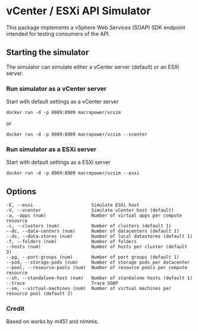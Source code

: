 # vCenter / ESXi API Simulator

This package implements a vSphere Web Services (SOAP) SDK endpoint intended for testing consumers of the API.

## Starting the simulator

The simulator can simulate either a vCenter server (default) or an ESXi server.


### Run simulator as a vCenter server

Start with default settings as a vCenter server 

	docker run -d -p 8989:8989 macropower/vcsim

or

	docker run -d -p 8989:8989 macropower/vcsim --vcenter

### Run simulator as a ESXi server

Start with default settings as a ESXi server

	docker run -d -p 8989:8989 macropower/vcsim --esxi

## Options

	-E, --esxi                      Simulate ESXi host
	-V, --vcenter                   Simulate vCenter host (default)
	-a, -apps (num)                 Number of virtual apps per compute resource
	-c, --clusters (num)            Number of clusters (default 1) 
	--dc, --data-centers (num)      Number of datacenters (default 1)
	--ds, --data-stores (num)       Number of local datastores (default 1)
	-f, --folders (num)             Number of folders
	--hosts (num)                   Number of hosts per cluster (default 3)
	--pg, --port-groups (num)       Number of port groups (default 1)
	--pod, --storage-pods (num)     Number of storage pods per datacenter
	--pool, --resource-pools (num)  Number of resource pools per compute resource
	--sh, --standalone-host (num)   Number of standalone hosts (default 1)
	--trace                         Trace SOAP
	--vm, --virtual-machines (num)  Number of virtual machines per resource pool (default 2)

### Credit

Based on works by m451 and nimmis.
